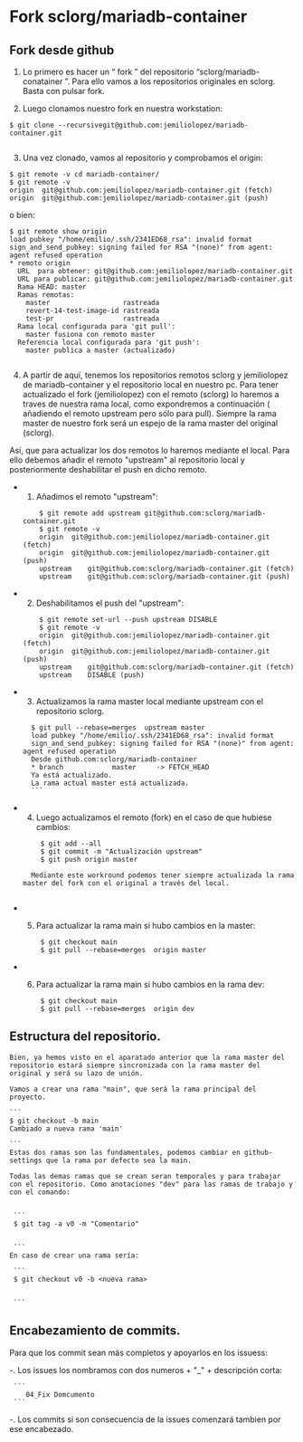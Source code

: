# Fork sclorg/mariadb-container

## Fork desde github


1. Lo primero es hacer un “ fork ” del repositorio “sclorg/mariadb-conatainer ”. Para ello vamos a los repositorios originales en sclorg. Basta con pulsar fork.
 
2. Luego clonamos nuestro fork en nuestra workstation:

```
$ git clone --recursivegit@github.com:jemiliolopez/mariadb-container.git


```
3. Una vez clonado, vamos al repositorio y comprobamos el origin:

```
$ git remote -v cd mariadb-container/
$ git remote -v
origin	git@github.com:jemiliolopez/mariadb-container.git (fetch)
origin	git@github.com:jemiliolopez/mariadb-container.git (push)
```

o bien:


```
$ git remote show origin
load pubkey "/home/emilio/.ssh/2341ED68_rsa": invalid format
sign_and_send_pubkey: signing failed for RSA "(none)" from agent: agent refused operation
* remoto origin
  URL  para obtener: git@github.com:jemiliolopez/mariadb-container.git
  URL para publicar: git@github.com:jemiliolopez/mariadb-container.git
  Rama HEAD: master
  Ramas remotas:
    master                  rastreada
    revert-14-test-image-id rastreada
    test-pr                 rastreada
  Rama local configurada para 'git pull':
    master fusiona con remoto master
  Referencia local configurada para 'git push':
    master publica a master (actualizado)
    
  ```
   
4. A partir de aquí, tenemos  los repositorios remotos sclorg y jemiliolopez de mariadb-container y el repositorio local en nuestro pc. Para tener actualizado el fork (jemiliolopez) con el remoto (sclorg) lo haremos a traves de nuestra rama local, como expondremos a continuación ( añadiendo el remoto upstream pero sólo para pull). Siempre la rama master de nuestro fork será un espejo de la rama master del original (sclorg).

Así, que para actualizar los dos remotos lo haremos mediante el local. Para ello debemos añadir el remoto "upstream" al repositorio local y posteriormente deshabilitar el push en dicho remoto.

    
  * 1. Añadimos el remoto "upstream":
    ```
        $ git remote add upstream git@github.com:sclorg/mariadb-container.git
        $ git remote -v
        origin	git@github.com:jemiliolopez/mariadb-container.git (fetch)
        origin	git@github.com:jemiliolopez/mariadb-container.git (push)
        upstream	git@github.com:sclorg/mariadb-container.git (fetch)
        upstream	git@github.com:sclorg/mariadb-container.git (push)
    ```
  * 2. Deshabilitamos el push del "upstream":
    ```
        $ git remote set-url --push upstream DISABLE
        $ git remote -v
        origin	git@github.com:jemiliolopez/mariadb-container.git (fetch)
        origin	git@github.com:jemiliolopez/mariadb-container.git (push)
        upstream	git@github.com:sclorg/mariadb-container.git (fetch)
        upstream	DISABLE (push)
     ```
  * 3. Actualizamos la rama master local mediante upstream con el repositorio sclorg.
      ```
        $ git pull --rebase=merges  upstream master
        load pubkey "/home/emilio/.ssh/2341ED68_rsa": invalid format
        sign_and_send_pubkey: signing failed for RSA "(none)" from agent: agent refused operation
        Desde github.com:sclorg/mariadb-container
        * branch            master     -> FETCH_HEAD
        Ya está actualizado.
        La rama actual master está actualizada.
        ```
  * 4. Luego actualizamos el remoto (fork) en el caso de que hubiese cambios:
       ```
        $ git add --all
        $ git commit -m "Actualización upstream"
        $ git push origin master
      ```
        Mediante este workround podemos tener siempre actualizada la rama master del fork con el original a través del local.
        
  * 5. Para actualizar la rama main si hubo cambios en la master:
  
       ```
        $ git checkout main
        $ git pull --rebase=merges  origin master
       
        ```
  * 6. Para actualizar la rama main si hubo cambios en la rama dev:
  
       ```
        $ git checkout main
        $ git pull --rebase=merges  origin dev
       
        ```
        
## Estructura del repositorio.
    
    Bien, ya hemos visto en el aparatado anterior que la rama master del repositorio estará siempre sincronizada con la rama master del original y será su lazo de unión.
    
    Vamos a crear una rama "main", que será la rama principal del proyecto.
    
    ```
    $ git checkout -b main
    Cambiado a nueva rama 'main'

    ```
    Estas dos ramas son las fundamentales, podemos cambiar en github-settings que la rama por defecto sea la main.
    
    Todas las demas ramas que se crean seran temporales y para trabajar con el repositorio. Como anotaciones "dev" para las ramas de trabajo y con el comando:
    
     
     ```
     $ git tag -a v0 -m "Comentario"
     
     
     ```
    En caso de crear una rama sería:
    
     ```
     $ git checkout v0 -b <nueva rama>
     
     
     ```
     
## Encabezamiento de commits.

Para que los commit sean más completos y apoyarlos en los issuess:

-. Los issues los nombramos con dos numeros + "_" + descripción corta:
     
       
     ```
        04_Fix Domcumento
     ```
-. Los commits si son consecuencia de la issues comenzará tambien por ese encabezado.
